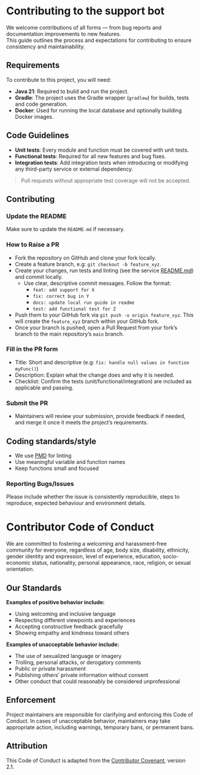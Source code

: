 # Contributing to the support bot

We welcome contributions of all forms — from bug reports and documentation improvements to new features.  
This guide outlines the process and expectations for contributing to ensure consistency and maintainability.

## Requirements

To contribute to this project, you will need:

- **Java 21**: Required to build and run the project.
- **Gradle**: The project uses the Gradle wrapper (`gradlew`) for builds, tests and code generation.
- **Docker**: Used for running the local database and optionally building Docker images.

## Code Guidelines

- **Unit tests**: Every module and function must be covered with unit tests.
- **Functional tests**: Required for all new features and bug fixes.
- **Integration tests**: Add integration tests when introducing or modifying any third-party service or external dependency.
 
> Pull requests without appropriate test coverage will not be accepted.

## Contributing

### Update the README

Make sure to update the `README.md` if necessary.

### How to Raise a PR

* Fork the repository on GitHub and clone your fork locally.
* Create a feature branch, e.g: `git checkout -b feature_xyz`.
* Create your changes, run tests and linting (see the service [README.md](api/service/README.md)) and commit locally.
  * Use clear, descriptive commit messages. Follow the format:
    * `feat: add support for X`
    * `fix: correct bug in Y`
    * `docs: update local run guide in readme`
    * `test: add functional test for Z`
* Push them to your GitHub fork via `git push -u origin feature_xyz`. This will create the `feature_xyz` branch within your GitHub fork.
* Once your branch is pushed, open a Pull Request from your fork’s branch to the main repository’s `main` branch.

### Fill in the PR form

* Title: Short and descriptive (e.g: `fix: handle null values in function myFunc()`)
* Description: Explain what the change does and why it is needed.
* Checklist: Confirm the tests (unit/functional/integration) are included as applicable and passing.

### Submit the PR

* Maintainers will review your submission, provide feedback if needed, and merge it once it meets the project’s requirements.

## Coding standards/style

* We use [PMD](https://pmd.github.io/) for linting 
* Use meaningful variable and function names
* Keep functions small and focused

### Reporting Bugs/Issues

Please include whether the issue is consistently reproducible, steps to reproduce, expected behaviour and environment details.

# Contributor Code of Conduct

We are committed to fostering a welcoming and harassment-free community for everyone, regardless of age, body size, disability, ethnicity, gender identity and expression, level of experience, education, socio-economic status, nationality, personal appearance, race, religion, or sexual orientation.

## Our Standards

**Examples of positive behavior include:**
- Using welcoming and inclusive language
- Respecting different viewpoints and experiences
- Accepting constructive feedback gracefully
- Showing empathy and kindness toward others

**Examples of unacceptable behavior include:**
- The use of sexualized language or imagery
- Trolling, personal attacks, or derogatory comments
- Public or private harassment
- Publishing others’ private information without consent
- Other conduct that could reasonably be considered unprofessional

## Enforcement

Project maintainers are responsible for clarifying and enforcing this Code of Conduct. In cases of unacceptable behavior, maintainers may take appropriate action, including warnings, temporary bans, or permanent bans.

## Attribution

This Code of Conduct is adapted from the [Contributor Covenant](https://www.contributor-covenant.org), version 2.1.
